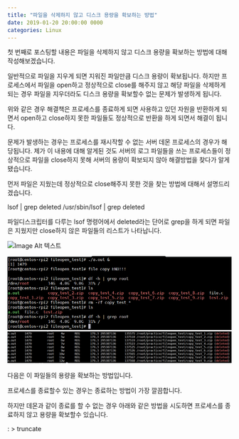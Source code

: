 ```yaml
---
title: "파일을 삭제하지 않고 디스크 용량을 확보하는 방법"
date: 2019-01-20 20:00:00 0000
categories: Linux
---
```


 첫 번째로 포스팅할 내용은 파일을 삭제하지 않고 디스크 용량을 확보하는 방법에 대해 작성해보겠습니다.

일반적으로 파일을 지우게 되면 지워진 파일만큼 디스크 용량이 확보됩니다. 하지만 프로세스에서 파일을 open하고 정상적으로 close를 해주지 않고 해당 파일을 삭제하게 되는 경우 파일을 지우더라도 디스크 용량을 확보할수 없는 문제가 발생하게 됩니다.

위와 같은 경우 해결책은 프로세스를 종료하게 되면 사용하고 있던 자원을 반환하게 되면서 open하고 close하지 못한 파일들도 정상적으로 반환을 하게 되면서 해결이 됩니다.

문제가 발생하는 경우는 프로세스를 재시작할 수 없는 서버 데몬 프로세스의 경우가 해당됩니다. 제가 이 내용에 대해 알게된 것도 서버의 로그 파일들을 쓰는 프로세스들이 정상적으로 파일을 close하지 못해 서버의 용량이 확보되지 않아 해결방법을 찾다가 알게 됐습니다.

먼저 파일은 지웠는데 정상적으로 close해주지 못한 것을 찾는 방법에 대해서 설명드리겠습니다.


lsof \| grep deleted
/usr/sbin/lsof \| grep deleted 

파일디스크립터를 다루는 lsof 명령어에서 deleted라는 단어로 grep을 하게 되면 파일은 지웠지만 close하지 않은 파일들의 리스트가 나타납니다.

![Image Alt 텍스트](https://gosu4285.github.io/assets/img/file_open_test_01.png)

![Image Alt 텍스트](/assets/img/file_open_test_01.png)
![Image Alt 텍스트](/assets/img/file_open_test_02.png)



다음은 이 파일들의 용량을 확보하는 방법입니다.

프로세스를 종료할수 있는 경우는 종료하는 방법이 가장 깔끔합니다.


하지만 데몬과 같이 종료를 할 수 없는 경우 아래와 같은 방법을 시도하면 프로세스를 종료하지 않고 용량을 확보할수 있습니다.

: > truncate 






